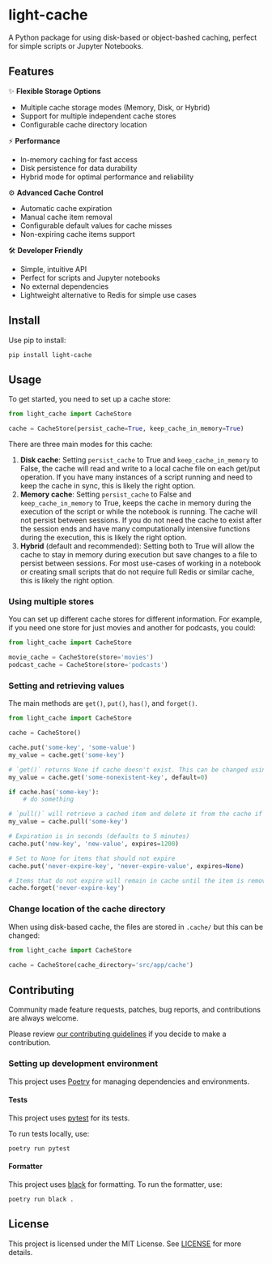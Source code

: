 # light-cache

A Python package for using disk-based or object-bashed caching, perfect for simple scripts or Jupyter Notebooks.

## Features

✨ **Flexible Storage Options**
- Multiple cache storage modes (Memory, Disk, or Hybrid)
- Support for multiple independent cache stores
- Configurable cache directory location

⚡ **Performance**
- In-memory caching for fast access
- Disk persistence for data durability
- Hybrid mode for optimal performance and reliability

⚙️ **Advanced Cache Control**
- Automatic cache expiration
- Manual cache item removal
- Configurable default values for cache misses
- Non-expiring cache items support

🛠️ **Developer Friendly**
- Simple, intuitive API
- Perfect for scripts and Jupyter notebooks
- No external dependencies
- Lightweight alternative to Redis for simple use cases


## Install

Use pip to install:

```shell
pip install light-cache
```

## Usage

To get started, you need to set up a cache store:

```python
from light_cache import CacheStore

cache = CacheStore(persist_cache=True, keep_cache_in_memory=True)
```

There are three main modes for this cache:

1. **Disk cache**: Setting `persist_cache` to True and `keep_cache_in_memory` to False, the cache will read and write to a local cache file on each get/put operation. If you have many instances of a script running and need to keep the cache in sync, this is likely the right option.
2. **Memory cache**: Setting `persist_cache` to False and `keep_cache_in_memory` to True, keeps the cache in memory during the execution of the script or while the notebook is running. The cache will not persist between sessions. If you do not need the cache to exist after the session ends and have many computationally intensive functions during the execution, this is likely the right option.
3. **Hybrid** (default and recommended): Setting both to True will allow the cache to stay in memory during execution but save changes to a file to persist between sessions. For most use-cases of working in a notebook or creating small scripts that do not require full Redis or similar cache, this is likely the right option.

### Using multiple stores

You can set up different cache stores for different information. For example, if you need one store for just movies and another for podcasts, you could:

```python
from light_cache import CacheStore

movie_cache = CacheStore(store='movies')
podcast_cache = CacheStore(store='podcasts')
```

### Setting and retrieving values

The main methods are `get()`, `put()`, `has()`, and `forget()`.

```python
from light_cache import CacheStore

cache = CacheStore()

cache.put('some-key', 'some-value')
my_value = cache.get('some-key')

# `get()` returns None if cache doesn't exist. This can be changed using the `default` parameter
my_value = cache.get('some-nonexistent-key', default=0)

if cache.has('some-key'):
    # do something

# `pull()` will retrieve a cached item and delete it from the cache if it exists
my_value = cache.pull('some-key')

# Expiration is in seconds (defaults to 5 minutes)
cache.put('new-key', 'new-value', expires=1200)

# Set to None for items that should not expire
cache.put('never-expire-key', 'never-expire-value', expires=None)

# Items that do not expire will remain in cache until the item is removed using `forget()`
cache.forget('never-expire-key')
```

### Change location of the cache directory

When using disk-based cache, the files are stored in `.cache/` but this can be changed:

```python
from light_cache import CacheStore

cache = CacheStore(cache_directory='src/app/cache')
```

## Contributing

Community made feature requests, patches, bug reports, and contributions are always welcome.

Please review [our contributing guidelines](https://github.com/fpcorso/light-cache/blob/main/CONTRIBUTING.md) if you decide to make a contribution.

### Setting up development environment

This project uses [Poetry](https://python-poetry.org/docs/) for managing dependencies and environments.

#### Tests 

This project uses [pytest](https://docs.pytest.org/en/stable/) for its tests.

To run tests locally, use:

```shell
poetry run pytest
```

#### Formatter

This project uses [black](https://black.readthedocs.io/en/stable/index.html) for formatting. To run the formatter, use:

```shell
poetry run black .
```

## License

This project is licensed under the MIT License. See [LICENSE](https://github.com/fpcorso/light-cache/blob/main/LICENSE) for more details.